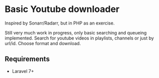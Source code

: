 Basic Youtube downloader
========================

Inspired by Sonarr/Radarr, but in PHP as an exercise.

Still very much work in progress, only basic searching and queueing implemented.
Search for youtube videos in playlists, channels or just by url/id.
Choose format and download.

Requirements
------------

- Laravel 7+
